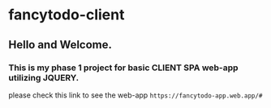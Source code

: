# fancytodo-client

## Hello and Welcome.

### This is my phase 1 project for basic CLIENT SPA web-app utilizing JQUERY.

please check this link to see the web-app `https://fancytodo-app.web.app/#`
